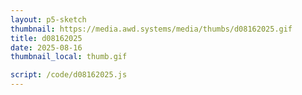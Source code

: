 ```yaml
---
layout: p5-sketch
thumbnail: https://media.awd.systems/media/thumbs/d08162025.gif
title: d08162025
date: 2025-08-16
thumbnail_local: thumb.gif

script: /code/d08162025.js
---
```

